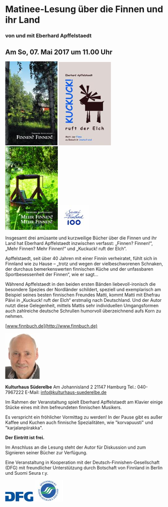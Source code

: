 # Matinee-Lesung über die Finnen und ihr Land

### von und mit Eberhard Apffelstaedt

## Am So, 07. Mai 2017 um 11.00 Uhr

![](/img/wsb_166x266_Cover_finnenIII.jpg)
![](/img/wsb_166x269_Kuck_kuck.jpg)
![](/img/wsb_167x266_Mehr_Finnen.jpg)
[![](/img/wsb_95x82_suomifinland100-tunnus_sininen_rgb.jpg)](http://www.finnland.de/public/default.aspx?contentid=356582&nodeid=37052&culture=de-DE)

Insgesamt drei amüsante und kurzweilige Bücher über die Finnen und ihr
Land hat Eberhard Apffelstaedt inzwischen verfasst: „Finnen? Finnen!“,
„Mehr Finnen? Mehr Finnen!“ und „Kuckuck! ruft der Elch“.

Apffelstaedt, seit über 40 Jahren mit einer Finnin verheiratet, fühlt
sich in Finnland wie zu Hause – „trotz und wegen der vielbeschworenen
Schnaken, der durchaus bemerkenswerten finnischen Küche und der
unfassbaren Sportbesessenheit der Finnen“, wie er sagt...

Während Apffelstaedt in den beiden ersten Bänden liebevoll-ironisch die
besondere Spezies der Nordländer schildert, speziell und exemplarisch am
Beispiel seines besten finnischen Freundes Matti, kommt Matti mit
Ehefrau Päivi in „Kuckuck! ruft der Elch“ erstmalig nach Deutschland.
Und der Autor nutzt diese Gelegenheit, mittels Mattis sehr individuellen
Umgangsformen auch zahlreiche deutsche Schrullen humorvoll überzeichnend
aufs Korn zu nehmen.

[www.finnbuch.de](http://www.finnbuch.de)

![](/img/wsb_109x147_02_Eberhard+Apffelstaedt_10-2016.jpg)

**Kulturhaus Süderelbe** 
Am Johannisland 2 
21147 Hamburg 
Tel.: 040-7967222 
E-Mail: <info@kulturhaus-suederelbe.de>

Im Rahmen der Veranstaltung spielt Eberhard Apffelstaedt am Klavier
einige Stücke eines mit ihm befreundeten finnischen Musikers.

Es verspricht ein fröhlicher Vormittag zu werden! In der Pause gibt es
außer Kaffee und Kuchen auch finnische Spezialitäten, wie "korvapuusti"
und "karjalanpiirakka".

**Der Eintritt ist frei.**

Im Anschluss an die Lesung steht der Autor für Diskussion und zum
Signieren seiner Bücher zur Verfügung.

Eine Veranstaltung in Kooperation mit der Deutsch-Finnishen-Gesellschaft
(DFG) mit freundlicher Unterstützung durch Botschaft von Finnland in
Berlin und Suomi Seura r.y.

![](/img/wsb_89x31_dfg_logo_blau.jpg)
![](/img/wsb_91x69_sponsorilogo.jpg)
